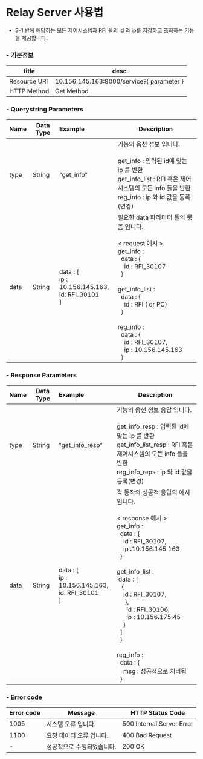 # Relay Server 사용법

- 3-1 반에 해당하는 모든 제어시스템과 RFI 들의 id 와 ip를 저장하고 조회하는 기능을 제공합니다.



### - 기본정보

| title        | desc                                     |
| ------------ | ---------------------------------------- |
| Resource URI | 10.156.145.163:9000/service?{ parameter } |
| HTTP Method  | Get Method                               |



### - Querystring Parameters

| Name | Data Type | Example                                  | Description                              |
| ---- | --------- | :--------------------------------------- | ---------------------------------------- |
| type | String    | "get_info"                               | 기능의 옵션 정보 입니다. <br><br> get_info : 입력된 id에 맞는 ip 를 반환<br>get_info_list : RFI 혹은 제어시스템의 모든 info 들을 반환 <br>reg_info : ip 와 id 값을 등록(변경) |
| data | String    | data : [<br> ip : 10.156.145.163,<br> id: RFI_30101<br>] | 필요한 data 파라미터 들의 묶음 입니다. <br> <br>  &lt; request 예시 &gt; <br> get_info :  <br>  &nbsp; data : { <br>&nbsp; &nbsp;  id : RFI_30107 <br> &nbsp; } <br><br> get_info_list : <br> &nbsp; data : { <br> &nbsp; &nbsp; id : RFI ( or PC) <br> &nbsp; }<br><br> reg_info :<br> &nbsp; data : { <br> &nbsp; &nbsp; id : RFI_30107, <br> &nbsp; &nbsp; ip : 10.156.145.163  <br> &nbsp; } |



### - Response Parameters

| Name | Data Type | Example                                  | Description                              |
| ---- | --------- | :--------------------------------------- | ---------------------------------------- |
| type | String    | "get_info_resp"                          | 기능의 옵션 정보 응답 입니다. <br><br> get_info_resp : 입력된 id에 맞는 ip 를 반환<br>get_info_list_resp : RFI 혹은 제어시스템의 모든 info 들을 반환 <br>reg_info_reps : ip 와 id 값을 등록(변경) |
| data | String    | data : [<br> ip : 10.156.145.163,<br> id: RFI_30101<br>] | 각 동작의 성공적 응답의 예시 입니다. <br> <br>  &lt; response 예시 &gt; <br> get_info :  <br>  &nbsp; data : { <br>&nbsp; &nbsp;  id : RFI_30107, <br> &nbsp; &nbsp; ip :10.156.145.163  <br> &nbsp; } <br><br> get_info_list : <br> &nbsp;data : [ <br> &nbsp;&nbsp;  { <br> &nbsp;&nbsp;&nbsp; id : RFI_30107,  <br> &nbsp;&nbsp;&nbsp;&nbsp; }, <br> &nbsp; &nbsp; &nbsp; id : RFI_30106, <br> &nbsp; &nbsp; &nbsp; ip : 10.156.175.45 <br> &nbsp; &nbsp; } <br> &nbsp; ]&nbsp; <br> &nbsp; } <br><br> reg_info :<br> &nbsp; data : { <br> &nbsp; &nbsp; msg : 성공적으로 처리됨  <br> &nbsp; } |



### - Error code

| Error code | Message        | HTTP Status Code          |
| ---------- | -------------- | ------------------------- |
| 1005       | 시스템 오류 입니다.    | 500 Internal Server Error |
| 1100       | 요청 데이터 오류 입니다. | 400 Bad Request           |
| -          | 성공적으로 수행되었습니다. | 200 OK                    |